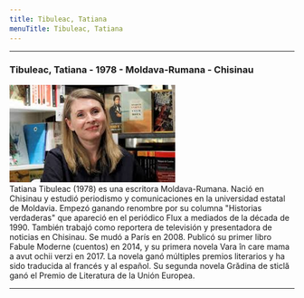 ```yaml
---
title: Tibuleac, Tatiana
menuTitle: Tibuleac, Tatiana
---
```

***
### Tibuleac, Tatiana - 1978 - Moldava-Rumana - Chisinau
!["Imagen no encontrada"](TibuleacTatiana.jpg)  
Tatiana Tibuleac (1978) es una escritora Moldava-Rumana. Nació en Chisinau y estudió periodismo y comunicaciones en la universidad estatal de Moldavia. Empezó ganando renombre por su columna "Historias verdaderas" que apareció en el periódico Flux a mediados de la década de 1990. También trabajó como reportera de televisión y presentadora de noticias en Chisinau. Se mudó a París en 2008.
Publicó su primer libro Fabule Moderne (cuentos) en 2014, y su primera novela Vara în care mama a avut ochii verzi en 2017. La novela ganó múltiples premios literarios y ha sido traducida al francés y al español. Su segunda novela Grădina de sticlă ganó el Premio de Literatura de la Unión Europea.
***